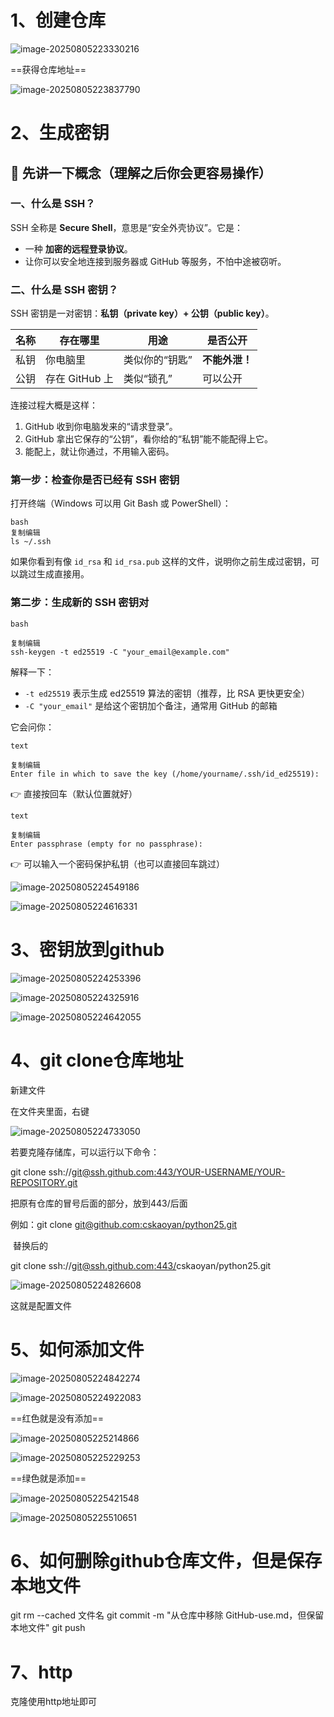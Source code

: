 # 1、创建仓库

![image-20250805223330216](image\image-20250805223330216.png)



==获得仓库地址==



![image-20250805223837790](image\image-20250805223837790.png)









# 2、生成密钥

## 🧠 先讲一下概念（理解之后你会更容易操作）

### 一、什么是 SSH？

SSH 全称是 **Secure Shell**，意思是“安全外壳协议”。它是：

- 一种 **加密的远程登录协议**。
- 让你可以安全地连接到服务器或 GitHub 等服务，不怕中途被窃听。



### 二、什么是 SSH 密钥？

SSH 密钥是一对密钥：**私钥（private key）+ 公钥（public key）**。

| 名称 | 存在哪里       | 用途           | 是否公开       |
| ---- | -------------- | -------------- | -------------- |
| 私钥 | 你电脑里       | 类似你的“钥匙” | **不能外泄！** |
| 公钥 | 存在 GitHub 上 | 类似“锁孔”     | 可以公开       |

连接过程大概是这样：

1. GitHub 收到你电脑发来的“请求登录”。
2. GitHub 拿出它保存的“公钥”，看你给的“私钥”能不能配得上它。
3. 能配上，就让你通过，不用输入密码。



### 第一步：检查你是否已经有 SSH 密钥

打开终端（Windows 可以用 Git Bash 或 PowerShell）：

```
bash
复制编辑
ls ~/.ssh
```

如果你看到有像 `id_rsa` 和 `id_rsa.pub` 这样的文件，说明你之前生成过密钥，可以跳过生成直接用。







### 第二步：生成新的 SSH 密钥对

```
bash

复制编辑
ssh-keygen -t ed25519 -C "your_email@example.com"
```

解释一下：

- `-t ed25519` 表示生成 ed25519 算法的密钥（推荐，比 RSA 更快更安全）
- `-C "your_email"` 是给这个密钥加个备注，通常用 GitHub 的邮箱

它会问你：

```
text

复制编辑
Enter file in which to save the key (/home/yourname/.ssh/id_ed25519):
```

👉 直接按回车（默认位置就好）

```
text

复制编辑
Enter passphrase (empty for no passphrase):
```

👉 可以输入一个密码保护私钥（也可以直接回车跳过）





![image-20250805224549186](image\image-20250805224549186.png)



![image-20250805224616331](image\image-20250805224616331.png)



# 3、密钥放到github



![image-20250805224253396](image\image-20250805224253396.png)





![image-20250805224325916](image\image-20250805224325916.png)





![image-20250805224642055](image\image-20250805224642055.png)





# 4、git clone仓库地址





新建文件



在文件夹里面，右键



![image-20250805224733050](image\image-20250805224733050.png)



若要克隆存储库，可以运行以下命令：

git clone ssh://[git@ssh.github.com:443/YOUR-USERNAME/YOUR-REPOSITORY.git](git@ssh.github.com:443/YOUR-USERNAME/YOUR-REPOSITORY.git)

把原有仓库的冒号后面的部分，放到443/后面

 

例如：git clone [git@github.com:cskaoyan/python25.git](git@github.com:cskaoyan/python25.git)

​          替换后的

git clone ssh://[git@ssh.github.com:443/](git@ssh.github.com:443/YOUR-USERNAME/YOUR-REPOSITORY.git)cskaoyan/python25.git





![image-20250805224826608](image\image-20250805224826608.png)



这就是配置文件





# 5、如何添加文件



![image-20250805224842274](image\image-20250805224842274.png)





![image-20250805224922083](image\image-20250805224922083.png)



==红色就是没有添加==





![image-20250805225214866](image\image-20250805225214866.png)





![image-20250805225229253](image\image-20250805225229253.png)



==绿色就是添加==









![image-20250805225421548](image\image-20250805225421548.png)







![image-20250805225510651](image\image-20250805225510651.png)





# 6、如何删除github仓库文件，但是保存本地文件





git rm --cached 文件名
git commit -m "从仓库中移除 GitHub-use.md，但保留本地文件"
git push





# 7、http

克隆使用http地址即可
